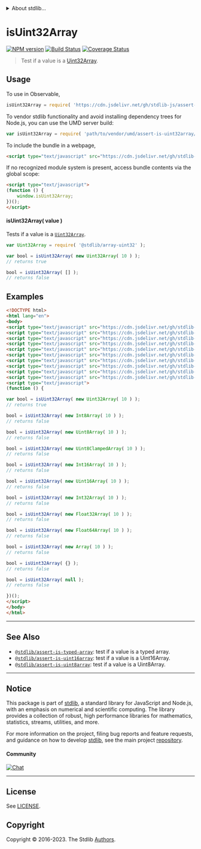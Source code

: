 <!--

@license Apache-2.0

Copyright (c) 2018 The Stdlib Authors.

Licensed under the Apache License, Version 2.0 (the "License");
you may not use this file except in compliance with the License.
You may obtain a copy of the License at

   http://www.apache.org/licenses/LICENSE-2.0

Unless required by applicable law or agreed to in writing, software
distributed under the License is distributed on an "AS IS" BASIS,
WITHOUT WARRANTIES OR CONDITIONS OF ANY KIND, either express or implied.
See the License for the specific language governing permissions and
limitations under the License.

-->


<details>
  <summary>
    About stdlib...
  </summary>
  <p>We believe in a future in which the web is a preferred environment for numerical computation. To help realize this future, we've built stdlib. stdlib is a standard library, with an emphasis on numerical and scientific computation, written in JavaScript (and C) for execution in browsers and in Node.js.</p>
  <p>The library is fully decomposable, being architected in such a way that you can swap out and mix and match APIs and functionality to cater to your exact preferences and use cases.</p>
  <p>When you use stdlib, you can be absolutely certain that you are using the most thorough, rigorous, well-written, studied, documented, tested, measured, and high-quality code out there.</p>
  <p>To join us in bringing numerical computing to the web, get started by checking us out on <a href="https://github.com/stdlib-js/stdlib">GitHub</a>, and please consider <a href="https://opencollective.com/stdlib">financially supporting stdlib</a>. We greatly appreciate your continued support!</p>
</details>

# isUint32Array

[![NPM version][npm-image]][npm-url] [![Build Status][test-image]][test-url] [![Coverage Status][coverage-image]][coverage-url] <!-- [![dependencies][dependencies-image]][dependencies-url] -->

> Test if a value is a [Uint32Array][mdn-uint32array].



<section class="usage">

## Usage

To use in Observable,

```javascript
isUint32Array = require( 'https://cdn.jsdelivr.net/gh/stdlib-js/assert-is-uint32array@v0.1.1-umd/browser.js' )
```

To vendor stdlib functionality and avoid installing dependency trees for Node.js, you can use the UMD server build:

```javascript
var isUint32Array = require( 'path/to/vendor/umd/assert-is-uint32array/index.js' )
```

To include the bundle in a webpage,

```html
<script type="text/javascript" src="https://cdn.jsdelivr.net/gh/stdlib-js/assert-is-uint32array@v0.1.1-umd/browser.js"></script>
```

If no recognized module system is present, access bundle contents via the global scope:

```html
<script type="text/javascript">
(function () {
    window.isUint32Array;
})();
</script>
```

#### isUint32Array( value )

Tests if a value is a [`Uint32Array`][mdn-uint32array].

```javascript
var Uint32Array = require( '@stdlib/array-uint32' );

var bool = isUint32Array( new Uint32Array( 10 ) );
// returns true

bool = isUint32Array( [] );
// returns false
```

</section>

<!-- /.usage -->

<section class="examples">

## Examples

<!-- eslint no-undef: "error" -->

```html
<!DOCTYPE html>
<html lang="en">
<body>
<script type="text/javascript" src="https://cdn.jsdelivr.net/gh/stdlib-js/array-int8@umd/browser.js"></script>
<script type="text/javascript" src="https://cdn.jsdelivr.net/gh/stdlib-js/array-uint8@umd/browser.js"></script>
<script type="text/javascript" src="https://cdn.jsdelivr.net/gh/stdlib-js/array-uint8c@umd/browser.js"></script>
<script type="text/javascript" src="https://cdn.jsdelivr.net/gh/stdlib-js/array-int16@umd/browser.js"></script>
<script type="text/javascript" src="https://cdn.jsdelivr.net/gh/stdlib-js/array-uint16@umd/browser.js"></script>
<script type="text/javascript" src="https://cdn.jsdelivr.net/gh/stdlib-js/array-int32@umd/browser.js"></script>
<script type="text/javascript" src="https://cdn.jsdelivr.net/gh/stdlib-js/array-uint32@umd/browser.js"></script>
<script type="text/javascript" src="https://cdn.jsdelivr.net/gh/stdlib-js/array-float32@umd/browser.js"></script>
<script type="text/javascript" src="https://cdn.jsdelivr.net/gh/stdlib-js/array-float64@umd/browser.js"></script>
<script type="text/javascript" src="https://cdn.jsdelivr.net/gh/stdlib-js/assert-is-uint32array@v0.1.1-umd/browser.js"></script>
<script type="text/javascript">
(function () {

var bool = isUint32Array( new Uint32Array( 10 ) );
// returns true

bool = isUint32Array( new Int8Array( 10 ) );
// returns false

bool = isUint32Array( new Uint8Array( 10 ) );
// returns false

bool = isUint32Array( new Uint8ClampedArray( 10 ) );
// returns false

bool = isUint32Array( new Int16Array( 10 ) );
// returns false

bool = isUint32Array( new Uint16Array( 10 ) );
// returns false

bool = isUint32Array( new Int32Array( 10 ) );
// returns false

bool = isUint32Array( new Float32Array( 10 ) );
// returns false

bool = isUint32Array( new Float64Array( 10 ) );
// returns false

bool = isUint32Array( new Array( 10 ) );
// returns false

bool = isUint32Array( {} );
// returns false

bool = isUint32Array( null );
// returns false

})();
</script>
</body>
</html>
```

</section>

<!-- /.examples -->

<!-- Section for related `stdlib` packages. Do not manually edit this section, as it is automatically populated. -->

<section class="related">

* * *

## See Also

-   <span class="package-name">[`@stdlib/assert-is-typed-array`][@stdlib/assert/is-typed-array]</span><span class="delimiter">: </span><span class="description">test if a value is a typed array.</span>
-   <span class="package-name">[`@stdlib/assert-is-uint16array`][@stdlib/assert/is-uint16array]</span><span class="delimiter">: </span><span class="description">test if a value is a Uint16Array.</span>
-   <span class="package-name">[`@stdlib/assert-is-uint8array`][@stdlib/assert/is-uint8array]</span><span class="delimiter">: </span><span class="description">test if a value is a Uint8Array.</span>

</section>

<!-- /.related -->

<!-- Section for all links. Make sure to keep an empty line after the `section` element and another before the `/section` close. -->


<section class="main-repo" >

* * *

## Notice

This package is part of [stdlib][stdlib], a standard library for JavaScript and Node.js, with an emphasis on numerical and scientific computing. The library provides a collection of robust, high performance libraries for mathematics, statistics, streams, utilities, and more.

For more information on the project, filing bug reports and feature requests, and guidance on how to develop [stdlib][stdlib], see the main project [repository][stdlib].

#### Community

[![Chat][chat-image]][chat-url]

---

## License

See [LICENSE][stdlib-license].


## Copyright

Copyright &copy; 2016-2023. The Stdlib [Authors][stdlib-authors].

</section>

<!-- /.stdlib -->

<!-- Section for all links. Make sure to keep an empty line after the `section` element and another before the `/section` close. -->

<section class="links">

[npm-image]: http://img.shields.io/npm/v/@stdlib/assert-is-uint32array.svg
[npm-url]: https://npmjs.org/package/@stdlib/assert-is-uint32array

[test-image]: https://github.com/stdlib-js/assert-is-uint32array/actions/workflows/test.yml/badge.svg?branch=v0.1.1
[test-url]: https://github.com/stdlib-js/assert-is-uint32array/actions/workflows/test.yml?query=branch:v0.1.1

[coverage-image]: https://img.shields.io/codecov/c/github/stdlib-js/assert-is-uint32array/main.svg
[coverage-url]: https://codecov.io/github/stdlib-js/assert-is-uint32array?branch=main

<!--

[dependencies-image]: https://img.shields.io/david/stdlib-js/assert-is-uint32array.svg
[dependencies-url]: https://david-dm.org/stdlib-js/assert-is-uint32array/main

-->

[chat-image]: https://img.shields.io/gitter/room/stdlib-js/stdlib.svg
[chat-url]: https://app.gitter.im/#/room/#stdlib-js_stdlib:gitter.im

[stdlib]: https://github.com/stdlib-js/stdlib

[stdlib-authors]: https://github.com/stdlib-js/stdlib/graphs/contributors

[umd]: https://github.com/umdjs/umd
[es-module]: https://developer.mozilla.org/en-US/docs/Web/JavaScript/Guide/Modules

[deno-url]: https://github.com/stdlib-js/assert-is-uint32array/tree/deno
[umd-url]: https://github.com/stdlib-js/assert-is-uint32array/tree/umd
[esm-url]: https://github.com/stdlib-js/assert-is-uint32array/tree/esm
[branches-url]: https://github.com/stdlib-js/assert-is-uint32array/blob/main/branches.md

[stdlib-license]: https://raw.githubusercontent.com/stdlib-js/assert-is-uint32array/main/LICENSE

[mdn-uint32array]: https://developer.mozilla.org/en-US/docs/Web/JavaScript/Reference/Global_Objects/Uint32Array

<!-- <related-links> -->

[@stdlib/assert/is-typed-array]: https://github.com/stdlib-js/assert-is-typed-array/tree/umd

[@stdlib/assert/is-uint16array]: https://github.com/stdlib-js/assert-is-uint16array/tree/umd

[@stdlib/assert/is-uint8array]: https://github.com/stdlib-js/assert-is-uint8array/tree/umd

<!-- </related-links> -->

</section>

<!-- /.links -->
